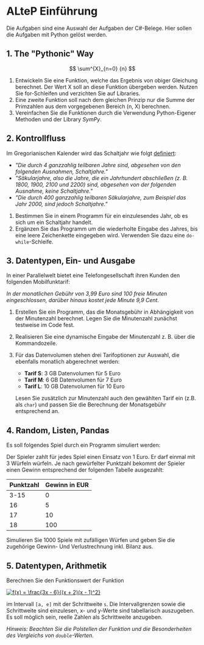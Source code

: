 # ALteP Einführung

Die Aufgaben sind eine Auswahl der Aufgaben der C#-Belege. Hier sollen die Aufgaben mit Python gelöst werden.

## 1. The "Pythonic" Way
$$ \sum^{X}_{n=0} {n} $$
1. Entwickeln Sie eine Funktion, welche das Ergebnis von obiger Gleichung berechnet. Der Wert X soll an diese Funktion übergeben werden. Nutzen Sie for-Schleifen und verzichten Sie auf Libraries.
2. Eine zweite Funktion soll nach dem gleichen Prinzip nur die Summe der Primzahlen aus dem vorgegebenen Bereich (n, X) berechnen.
3. Vereinfachen Sie die Funktionen durch die Verwendung Python-Eigener Methoden und der Library *SymPy*.


## 2. Kontrollfluss

Im Gregorianischen Kalender wird das Schaltjahr wie folgt [definiert](https://de.wikipedia.org/wiki/Schaltjahr#Gregorianischer_Kalender):

 - *"Die durch 4 ganzzahlig teilbaren Jahre sind, abgesehen von den folgenden Ausnahmen, Schaltjahre."*
 - *"Säkularjahre, also die Jahre, die ein Jahrhundert abschließen (z. B. 1800, 1900, 2100 und 2200) sind, abgesehen von der folgenden Ausnahme, keine Schaltjahre."*
 - *"Die durch 400 ganzzahlig teilbaren Säkularjahre, zum Beispiel das Jahr 2000, sind jedoch Schaltjahre."*

1. Bestimmen Sie in einem Programm für ein einzulesendes Jahr, ob es sich um ein Schaltjahr handelt.
2. Ergänzen Sie das Programm um die wiederholte Eingabe des Jahres, bis eine leere Zeichenkette eingegeben wird.
   Verwenden Sie dazu eine `do-while`-Schleife.


## 3. Datentypen, Ein- und Ausgabe

In einer Parallelwelt bietet eine Telefongesellschaft ihren Kunden den folgenden Mobilfunktarif:

*In der monatlichen Gebühr von 3,99 Euro sind 100 freie Minuten eingeschlossen, darüber hinaus kostet jede Minute 9,9 Cent.*

1. Erstellen Sie ein Programm, das die Monatsgebühr in Abhängigkeit von der Minutenzahl berechnet. Legen Sie die Minutenzahl zunächst testweise im Code fest.

2. Realisieren Sie eine dynamische Eingabe der Minutenzahl z. B. über die Kommandozeile.

3. Für das Datenvolumen stehen drei Tarifoptionen zur Auswahl, die ebenfalls monatlich abgerechnet werden:

    - **Tarif S**: 3 GB Datenvolumen für 5 Euro
    - **Tarif M**: 6 GB Datenvolumen für 7 Euro
    - **Tarif L**: 10 GB Datenvolumen für 10 Euro

    Lesen Sie zusätzlich zur Minutenzahl auch den gewählten Tarif ein (z.B. als `char`) und passen Sie die Berechnung der Monatsgebühr entsprechend an.


## 4. Random, Listen, Pandas

Es soll folgendes Spiel durch ein Programm simuliert werden:

Der Spieler zahlt für jedes Spiel einen Einsatz von 1 Euro.
Er darf einmal mit 3 Würfeln würfeln.
Je nach gewürfelter Punktzahl bekommt der Spieler einen Gewinn entsprechend der folgenden Tabelle ausgezahlt:

Punktzahl | Gewinn in EUR
---       | ---
3-15      | 0
16        | 5
17        | 10
18        | 100

Simulieren Sie 1000 Spiele mit zufälligen Würfen und geben Sie die zugehörige Gewinn- Und Verlustrechnung inkl. Bilanz aus.


## 5. Datentypen, Arithmetik

Berechnen Sie den Funktionswert der Funktion

<a href="https://www.codecogs.com/eqnedit.php?latex=\bg{white}f(x)&space;=&space;\frac{3x&space;-&space;6}{(x&space;&plus;&space;2)(x&space;-&space;1)^2}" target="_blank"><img src="https://latex.codecogs.com/gif.latex?\bg{white}f(x)&space;=&space;\frac{3x&space;-&space;6}{(x&space;&plus;&space;2)(x&space;-&space;1)^2}" title="f(x) = \frac{3x - 6}{(x + 2)(x - 1)^2}" /></a>

im Intervall `[a, e]` mit der Schrittweite `s`.
Die Intervallgrenzen sowie die Schrittweite sind einzulesen, x- und y-Werte sind tabellarisch auszugeben.
Es soll möglich sein, reelle Zahlen als Schrittweite anzugeben.

*Hinweis: Beachten Sie die Polstellen der Funktion und die Besonderheiten des Vergleichs von `double`-Werten.*



<script type="text/javascript" src="http://cdn.mathjax.org/mathjax/latest/MathJax.js?config=TeX-AMS-MML_HTMLorMML"></script>
<script type="text/x-mathjax-config">
  MathJax.Hub.Config({ tex2jax: {inlineMath: [['$', '$']]}, messageStyle: "none" });
</script>
